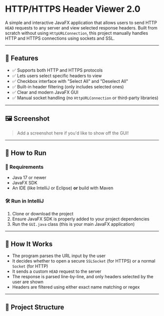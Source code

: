 # HTTP/HTTPS Header Viewer 2.0

A simple and interactive JavaFX application that allows users to send HTTP `HEAD` requests to any server and view selected response headers. Built from scratch without using `HttpURLConnection`, this project manually handles HTTP and HTTPS connections using sockets and SSL.

---

## 🧩 Features

- ✅ Supports both HTTP and HTTPS protocols  
- ✅ Lets users select specific headers to view  
- ✅ Checkbox interface with "Select All" and "Deselect All"  
- ✅ Built-in header filtering (only includes selected ones)  
- ✅ Clear and modern JavaFX GUI  
- ✅ Manual socket handling (no `HttpURLConnection` or third-party libraries)

---

## 🖼️ Screenshot

> Add a screenshot here if you'd like to show off the GUI!

---

## 🚀 How to Run

### 🔧 Requirements

- Java 17 or newer
- JavaFX SDK
- An IDE (like IntelliJ or Eclipse) **or** build with Maven

### 🛠️ Run in IntelliJ

1. Clone or download the project
2. Ensure JavaFX SDK is properly added to your project dependencies
3. Run the `GUI.java` class (this is your main JavaFX application)

---

## 🧠 How It Works

- The program parses the URL input by the user
- It decides whether to open a secure `SSLSocket` (for HTTPS) or a normal `Socket` (for HTTP)
- It sends a custom `HEAD` request to the server
- The response is parsed line-by-line, and only headers selected by the user are shown
- Headers are filtered using either exact name matching or regex

---

## 📁 Project Structure

